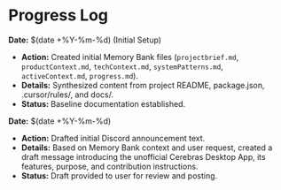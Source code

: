 # Progress Log

**Date:** $(date +%Y-%m-%d) (Initial Setup)

*   **Action:** Created initial Memory Bank files (`projectbrief.md`, `productContext.md`, `techContext.md`, `systemPatterns.md`, `activeContext.md`, `progress.md`).
*   **Details:** Synthesized content from project README, package.json, .cursor/rules/, and docs/.
*   **Status:** Baseline documentation established.

**Date:** $(date +%Y-%m-%d)

*   **Action:** Drafted initial Discord announcement text.
*   **Details:** Based on Memory Bank context and user request, created a draft message introducing the unofficial Cerebras Desktop App, its features, purpose, and contribution instructions.
*   **Status:** Draft provided to user for review and posting. 